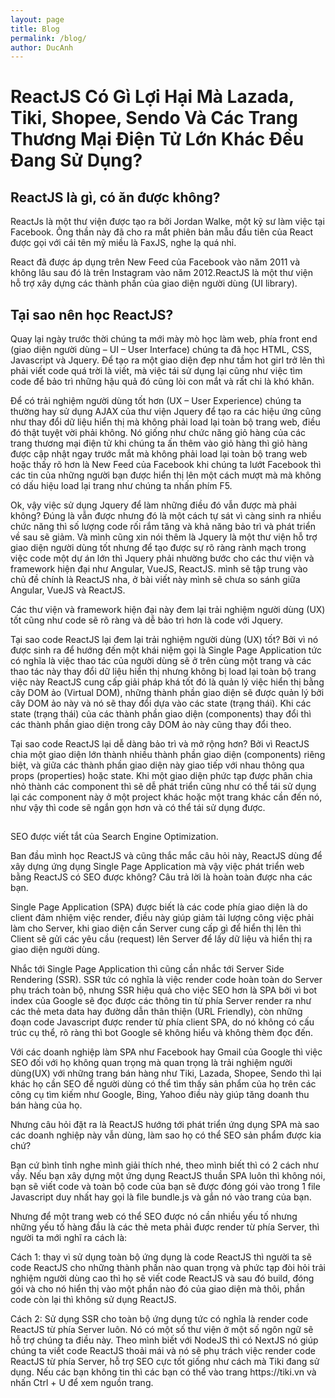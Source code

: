 ```yaml
---
layout: page
title: Blog
permalink: /blog/
author: DucAnh
---
```


<h1><b>ReactJS Có Gì Lợi Hại Mà Lazada, Tiki, Shopee, Sendo Và Các Trang Thương Mại Điện Tử Lớn Khác Đều Đang Sử Dụng?</b></h1>

<article>
<h2>ReactJS là gì, có ăn được không?</h2>
<p>ReactJs là một thư viện được tạo ra bởi Jordan Walke, một kỹ sư làm việc tại Facebook. Ông thần này đã cho ra mắt phiên bản mẫu đầu tiên của React được gọi với cái tên mỹ miều là FaxJS, nghe lạ quá nhỉ.</p>
<p>React đã được áp dụng trên New Feed của Facebook vào năm 2011 và không lâu sau đó là trên Instagram vào năm 2012.ReactJS là một thư viện hỗ trợ xây dựng các thành phần của giao diện người dùng (UI library).</p>
<h2>Tại sao nên học ReactJS?</h2>
<p>Quay lại ngày trước thời chúng ta mới mày mò học làm web, phía front end (giao diện người dùng – UI – User Interface) chúng ta đã học HTML, CSS, Javascript và Jquery. Để tạo ra một giao diện đẹp như tầm hot girl trở lên thì phải viết code quá trời là viết, mà việc tái sử dụng lại cũng như việc tìm code để bảo trì những  hậu quả đó cũng lòi con mắt và rất chi là khó khăn.</p>
<p>Để có trải nghiệm người dùng tốt hơn (UX – User Experience) chúng ta thường hay sử dụng AJAX của thư viện Jquery để tạo ra các hiệu ứng cũng như thay đổi dữ liệu hiển thị mà không phải load lại toàn bộ trang web, điều đó thật tuyệt vời phải không. Nó giống như chức năng giỏ hàng của các trang thương mại điện tử khi chúng ta ấn thêm vào giỏ hàng thì giỏ hàng được cập nhật ngay trước mắt mà không phải load lại toàn bộ trang web hoặc thấy rõ hơn là New Feed của Facebook khi chúng ta lướt Facebook thì các tin của những người bạn được hiển thị lên một cách mượt mà mà không có dấu hiệu load lại trang như chúng ta nhấn phím F5.</p>
<p>Ok, vậy việc sử dụng Jquery để làm những điều đó vẫn được mà phải không? Đúng là vẫn được nhưng đó là một cách tự sát vì càng sinh ra nhiều chức năng thì số lượng code rối rắm tăng và khả năng bảo trì và phát triển về sau sẽ giảm. Và mình cũng  xin nói thêm là Jquery là một thư viện hỗ trợ giao diện người dùng tốt nhưng để tạo được sự rõ ràng rành mạch trong việc code một dự án lớn thì Jquery phải nhường bước cho các thư viện và framework hiện đại như Angular, VueJS, ReactJS. mình sẽ tập trung vào chủ đề chính là ReactJS nha, ở bài viết này mình sẽ chưa so sánh giữa Angular, VueJS và ReactJS.</p>
<p>Các thư viện và framework hiện đại này đem lại trải nghiệm người dùng (UX) tốt cũng như code sẽ rõ ràng và dễ bảo trì hơn là code với Jquery.</p>
<p>Tại sao code ReactJS lại đem lại trải nghiệm người dùng (UX) tốt? Bởi vì nó được sinh ra để hướng đến một khái niệm gọi là Single Page Application tức có nghĩa là việc thao tác của người dùng sẽ ở trên cùng một trang và các thao tác này thay đổi dữ liệu hiển thị nhưng không bị load lại toàn bộ trang việc này ReactJS cung cấp giải pháp khá tốt đó là quản lý việc hiển thị bằng cây DOM ảo (Virtual DOM), những thành phần giao diện sẽ được quản lý bởi cây DOM ảo này và nó sẽ thay đổi dựa vào các state (trạng thái). Khi các state (trạng thái) của các thành phần giao diện (components) thay đổi thì các thành phần giao diện trong cây DOM ảo này cũng thay đổi theo.</p>
<p>Tại sao code ReactJS lại dễ dàng bảo trì và mở rộng hơn? Bởi vì ReactJS chia một giao diện lớn thành nhiều thành phần giao diện (components) riêng biệt, và giữa các thành phần giao diện này giao tiếp với nhau thông qua props (properties) hoặc state. Khi một giao diện phức tạp được phân chia nhỏ thành các component thì sẽ dễ phát triển cũng như có thể tái sử dụng lại các component này ở một project khác hoặc một trang khác cần đến nó, như vậy thì code sẽ ngắn gọn hơn và có thể tái sử dụng được.</p>
<h2></h2>
<p>SEO được viết tắt của Search Engine Optimization.</p>
<p>Ban đầu mình học ReactJS và cũng thắc mắc câu hỏi này, ReactJS dùng để xây dựng ứng dụng Single Page Application mà vậy việc phát triển web bằng ReactJS có SEO được không? Câu trả lời là hoàn toàn được nha các bạn.</p>
<p>Single Page Application (SPA) được biết là các code phía giao diện là do client đảm nhiệm việc render, điều này giúp giảm tải lượng công việc phải làm cho Server, khi giao diện cần Server cung cấp gì để hiển thị lên thì Client sẽ gửi các yêu cầu (request) lên Server để lấy dữ liệu và hiển thị ra giao diện người dùng.</p>
<p>Nhắc tới Single Page Application thì cũng cần nhắc tới Server Side Rendering (SSR). SSR tức có nghĩa là việc render code hoàn toàn do Server phụ trách toàn bộ, nhưng SSR hiệu quả cho việc SEO hơn là SPA bởi vì bot index của Google sẽ đọc được các thông tin từ phía Server render ra như các thẻ meta data hay đường dẫn thân thiện (URL Friendly), còn những đoạn code Javascript được render từ phía client SPA, do nó không có cấu trúc cụ thể, rõ ràng thì bot Google sẽ không hiểu và không thèm đọc đến.</p>
<p>Với các doanh nghiệp làm SPA như Facebook hay Gmail của Google thì việc SEO đối với họ không quan trọng mà quan trọng là trải nghiệm người dùng(UX) với những trang bán hàng như Tiki, Lazada, Shopee, Sendo thì lại khác họ cần SEO để người dùng có thể tìm thấy sản phẩm của họ trên các công cụ tìm kiếm như Google, Bing, Yahoo điều này giúp tăng doanh thu bán hàng của họ. </p>
<p>Nhưng câu hỏi đặt ra là ReactJS hướng tới phát triển ứng dụng SPA mà sao các doanh nghiệp này vẫn dùng, làm sao họ có thể SEO sản phẩm được kia chứ? </p>
<p>Bạn cứ bình tỉnh nghe mình giải thích nhé, theo mình biết thì có 2 cách như vầy. Nếu bạn xây dựng một ứng dụng ReactJS thuần SPA luôn thì không nói, bạn sẽ viết code và toàn bộ code của bạn sẽ được đóng gói vào trong 1 file Javascript duy nhất hay gọi là file bundle.js và gắn nó vào trang của bạn. </p>
<p>Nhưng để một trang web có thể SEO được nó cần nhiều yếu tố nhưng những yếu tố hàng đầu là các thẻ meta phải được render từ phía Server, thì người ta mới nghĩ ra cách là:</p>
<p>Cách 1: thay vì sử dụng toàn bộ ứng dụng là code ReactJS thì người ta sẽ code ReactJS cho những thành phần nào quan trọng và phức tạp đòi hỏi trải nghiệm người dùng cao thì họ sẽ viết code ReactJS và sau đó build, đóng gói và cho nó hiển thị vào một phần nào đó của giao diện mà thôi, phần code còn lại thì không sử dụng ReactJS. </p>
<p>Cách 2: Sử dụng SSR cho toàn bộ ứng dụng tức có nghĩa là render code ReactJS từ phía Server luôn. Nó có một số thư viện ở một số ngôn ngữ sẽ hỗ trợ chúng ta điều này. Theo mình biết với NodeJS thì có NextJS nó giúp chúng ta viết code ReactJS thoải mái và nó sẽ phụ trách việc render code ReactJS từ phía Server, hỗ trợ SEO cực tốt giống như cách mà Tiki đang sử dụng. Nếu các bạn không tin thì các bạn có thể vào trang https://tiki.vn và nhấn Ctrl + U để xem nguồn trang.</p>
<p></p>
<p></p>
<p></p>

</article>